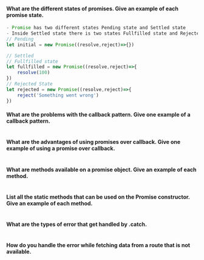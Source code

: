 #### What are the different states of promises. Give an example of each promise state.

```js
- Promise has two different states Pending state and Settled state
- Inside Settled state there is two states Fullfilled state and Rejected State
// Pending
let initial = new Promise((resolve,reject)=>{})

// Settled
// Fullfilled state
let fullfilled = new Promise((resolve,reject)=>{
    resolve(100)
})
// Rejected State
let rejected = new Promise((resolve,reject)=>{
    reject('Something went wrong')
})
```

#### What are the problems with the callback pattern. Give one example of a callback pattern.

```js

```

#### What are the advantages of using promises over callback. Give one example of using a promise over callback.

```js

```

#### What are methods available on a promise object. Give an example of each method.

```js

```

#### List all the static methods that can be used on the Promise constructor. Give an example of each method.

```js

```

#### What are the types of error that get handled by .catch.

```js

```

#### How do you handle the error while fetching data from a route that is not available.

```js

```
